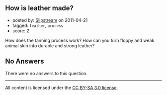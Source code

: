 ## How is leather made?

- posted by: [Slipstream](https://stackexchange.com/users/-1/39-slipstream) on 2011-04-21
- tagged: `leather`, `process`
- score: 2

How does the tanning process work? How can you turn floppy and weak animal skin into durable and strong leather?

## No Answers

There were no answers to this question.


---

All content is licensed under the [CC BY-SA 3.0 license](https://creativecommons.org/licenses/by-sa/3.0/).
